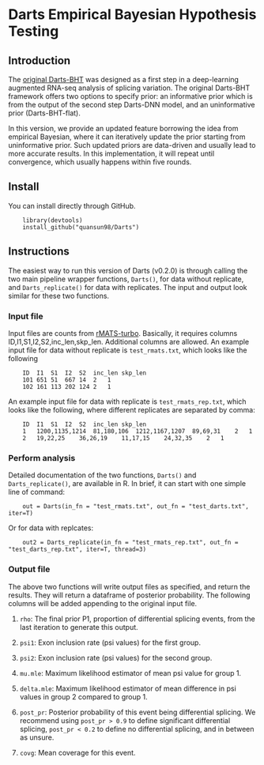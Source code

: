 # Darts Empirical Bayesian Hypothesis Testing

## Introduction

The [original Darts-BHT](https://www.nature.com/articles/s41592-019-0351-9) was designed as a first step in a 
deep-learning augmented RNA-seq analysis of splicing variation. The original Darts-BHT framework offers two 
options to specify prior: an informative prior which is from the output of the second step Darts-DNN model,
and an uninformative prior (Darts-BHT-flat). 

In this version, we provide an updated feature borrowing the idea from empirical Bayesian, where it can 
iteratively update the prior starting from uninformative prior. Such updated priors are data-driven and usually
lead to more accurate results. In this implementation, it will repeat until convergence, which usually happens
within five rounds. 

## Install

You can install directly through GitHub.

		library(devtools)
		install_github("quansun98/Darts")

## Instructions

The easiest way to run this version of Darts (v0.2.0) is through calling the two main pipeline wrapper functions,
`Darts()`, for data without replicate, and `Darts_replicate()` for data with replicates.
The input and output look similar for these two functions.

### Input file

Input files are counts from [rMATS-turbo](https://github.com/xinglab/rmats-turbo).
Basically, it requires columns ID,I1,S1,I2,S2,inc\_len,skp\_len. Additional columns are allowed.
An example input file for data without replicate is `test_rmats.txt`, which looks like the following

		ID	I1	S1	I2	S2	inc_len	skp_len
		101	651	51	667	14	2	1
		102	161	113	202	124	2	1

An example input file for data with replicate is `test_rmats_rep.txt`, which looks like the following,
where different replicates are separated by comma:

		ID	I1	S1	I2	S2	inc_len	skp_len
		1	1200,1135,1214	81,180,106	1212,1167,1207	89,69,31	2	1
		2	19,22,25	36,26,19	11,17,15	24,32,35	2	1

### Perform analysis

Detailed documentation of the two functions, `Darts()` and `Darts_replicate()`,
are available in R. In brief, it can start with one simple line of command:

		out = Darts(in_fn = "test_rmats.txt", out_fn = "test_darts.txt", iter=T)

Or for data with replcates:

		out2 = Darts_replicate(in_fn = "test_rmats_rep.txt", out_fn = "test_darts_rep.txt", iter=T, thread=3)


### Output file

The above two functions will write output files as specified, and return the results.
They will return a dataframe of posterior probability. The following columns will be added appending to the original input file.

1. `rho`: The final prior P1, proportion of differential splicing events, from the last iteration to generate this output.

2. `psi1`: Exon inclusion rate (psi values) for the first group.

3. `psi2`: Exon inclusion rate (psi values) for the second group.

4. `mu.mle`: Maximum likelihood estimator of mean psi value for group 1.

5. `delta.mle`: Maximum likelihood estimator of mean difference in psi values in group 2 compared to group 1.

6. `post_pr`: Posterior probability of this event being differential splicing. 
We recommend using `post_pr > 0.9` to define significant differential splicing, 
`post_pr < 0.2` to define no differential splicing, and in between as unsure.

7. `covg`: Mean coverage for this event.



